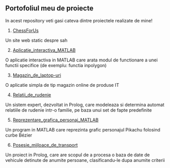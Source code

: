 ## Portofoliul meu de proiecte

In acest repository veti gasi cateva dintre proiectele realizate de mine!

1. [ChessForUs](https://github.com/Valentin-Mocanu/ChessForUs.git)

Un site web static despre sah

2. [Aplicatie_interactiva_MATLAB](https://github.com/Valentin-Mocanu/Aplicatie_interactiva_MATLAB.git)

O aplicatie interactiva in MATLAB care arata modul de functionare a unei functii specifice (de exemplu: functia inpolygon)

3. [Magazin_de_laptop-uri](https://github.com/Valentin-Mocanu/Magazin_de_laptop-uri.git)

O aplicatie simpla de tip magazin online de produse IT

4. [Relatii_de_rudenie](https://github.com/Valentin-Mocanu/Relatii_de_rudenie.git)

Un sistem expert, dezvoltat in Prolog, care modeleaza si determina automat relatiile de rudenie intr-o familie, pe baza unui set de fapte predefinite

5. [Reprezentare_grafica_personaj_MATLAB](https://github.com/Valentin-Mocanu/Reprezentare_grafica_personaj_MATLAB.git)

Un program in MATLAB care reprezinta grafic personajul Pikachu folosind curbe Bézier

6. [Posesie_mijloace_de_transport](https://github.com/Valentin-Mocanu/Posesie_mijloace_de_transport.git)

Un proiect in Prolog, care are scopul de a procesa o baza de date de vehicule detinute de anumite persoane, clasificandu-le dupa anumite criterii